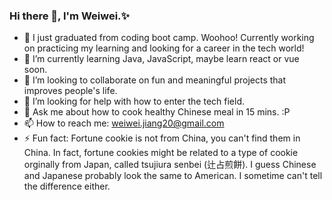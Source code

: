 ### Hi there 👋, I'm Weiwei.✨


- 🔭 I just graduated from coding boot camp. Woohoo! Currently working on practicing my learning and looking for a career in the tech world! 
- 🌱 I’m currently learning Java, JavaScript, maybe learn react or vue soon. 
- 👯 I’m looking to collaborate on fun and meaningful projects that improves people's life. 
- 🤔 I’m looking for help with how to enter the tech field. 
- 💬 Ask me about how to cook healthy Chinese meal in 15 mins. :P 
- 📫 How to reach me: weiwei.jiang20@gmail.com
- ⚡ Fun fact: Fortune cookie is not from China, you can't find them in China. In fact, fortune cookies might be related to a type of cookie orginally from Japan, called tsujiura senbei (辻占煎餅). I guess Chinese and Japanese probably look the same to American. I sometime can't tell the difference either. 

